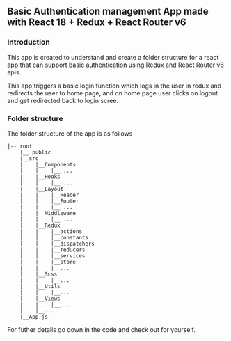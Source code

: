 ## Basic Authentication management App made with React 18 + Redux + React Router v6  

### **Introduction**
This app is created to understand and create a folder structure for a react app that can support basic authentication using Redux and React Router v6 apis.

This app triggers a basic login function which logs in the user in redux and redirects the user to home page, and on home page user clicks on logout and get redirected back to login scree.

### **Folder structure**

The folder structure of the app is as follows

    |-- root
        |__ public
        |__src
        |    |__Components
        |    |    |__ ...
        |    |__Hooks
        |    |    |__ ...
        |    |__Layout
        |    |    |__Header
        |    |    |__Footer
        |    |    |__ ...
        |    |__Middleware
        |    |    |__ ...
        |    |__Redux
        |    |    |__actions
        |    |    |__constants
        |    |    |__dispatchers
        |    |    |__reducers
        |    |    |__services
        |    |    |__store
        |    |    |__...
        |    |__Scss
        |    |    |__...
        |    |__Utils
        |    |    |__...
        |    |__Views
        |    |    |__...
        |    |__...
        |__App.js


For futher details go down in the code and check out for yourself.
